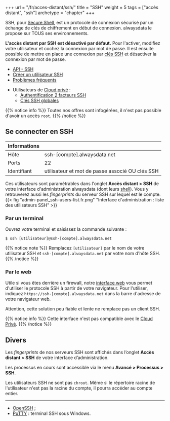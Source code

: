 +++
url = "/fr/acces-distant/ssh/"
title = "SSH"
weight = 5
tags = ["accès distant", "ssh"]
archetype = "chapter"
+++

SSH, pour [Secure Shell](https://fr.wikipedia.org/wiki/Secure_Shell), est un protocole de connexion sécurisé par un échange de clés de chiffrement en début de connexion. alwaysdata le propose sur TOUS ses environnements.

**L'accès distant par SSH est désactivé par défaut.** Pour l'activer, modifiez votre utilisateur et cochez la connexion par mot de passe. Il est ensuite possible de mettre en place une connexion par [clés SSH](use-keys) et désactiver la connexion par mot de passe.

- [API - SSH](https://api.alwaysdata.com/v1/ssh/doc/)
- [Créer un utilisateur SSH](create-a-ssh-user)
- [Problèmes fréquents](remote-access/ssh/troubleshooting)

* Utilisateurs de [Cloud privé](accounts/billing/private-cloud-prices) :
	- [Authentification 2 facteurs SSH](remote-access/ssh/ssh-two-factor-authentication)
	- [Clés SSH globales](install-globally-ssh-keys)

{{% notice info %}}
Toutes nos offres sont infogérées, il n'est pas possible d'avoir un accès `root`.
{{% /notice %}}

## Se connecter en SSH

| Informations |                                                 |
|--------------|-------------------------------------------------|
| Hôte         | ssh-[compte].alwaysdata.net                     |
| Ports        | 22                                              |
| Identifiant  | utilisateur et mot de passe associé OU clés SSH |

Ces utilisateurs sont paramétrables dans l'onglet **Accès distant > SSH** de votre interface d'administration alwaysdata (dont leurs [shell](https://fr.wikipedia.org/wiki/Shell_Unix)). Vous y retrouverez aussi les _fingerprints_ du serveur SSH sur lequel est le compte.
{{< fig "admin-panel_ssh-users-list.fr.png" "Interface d'administration : liste des utilisateurs SSH" >}}

### Par un terminal

Ouvrez votre terminal et saisissez la commande suivante :

```ssh
$ ssh [utilisateur]@ssh-[compte].alwaysdata.net
```

{{% notice note %}}
Remplacez `[utilisateur]` par le nom de votre utilisateur SSH et `ssh-[compte].alwaysdata.net` par votre nom d'hôte SSH.
{{% /notice %}}


### Par le web

Utile si vous êtes derrière un firewall, notre [interface web](https://tsl0922.github.io/ttyd/) vous permet d'utiliser le protocole SSH à partir de votre navigateur. Pour l'utiliser, indiquez `https://ssh-[compte].alwaysdata.net` dans la barre d'adresse de votre navigateur web.

Attention, cette solution peu fiable et lente ne remplace pas un client SSH.

{{% notice info %}}
Cette interface n'est pas compatible avec le [Cloud Privé](accounts/billing/private-cloud-prices).
{{% /notice %}}

## Divers

Les *fingerprints* de nos serveurs SSH sont affichés dans l’onglet **Accès distant > SSH** de votre interface d’administration.

Les processus en cours sont accessible via le menu **Avancé > Processus > SSH**.

Les utilisateurs SSH ne sont pas `chroot`. Même si le répertoire racine de l'utilisateur n'est pas la racine du compte, il pourra accéder au compte entier.

---
- [OpenSSH](https://www.openssh.com/) ;
- [PuTTY](https://www.chiark.greenend.org.uk/~sgtatham/putty/download.html) : terminal SSH sous Windows.
